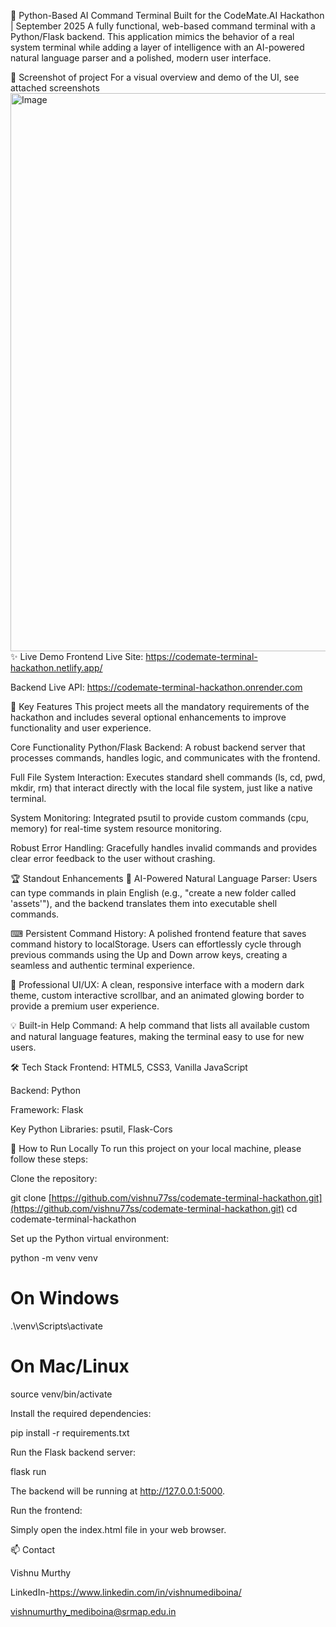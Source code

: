 🚀 Python-Based AI Command Terminal
Built for the CodeMate.AI Hackathon | September 2025
A fully functional, web-based command terminal with a Python/Flask backend. This application mimics the behavior of a real system terminal while adding a layer of intelligence with an AI-powered natural language parser and a polished, modern user interface.

📸 Screenshot of project 
For a visual overview and demo of the UI, see attached screenshots 
<img width="1855" height="893" alt="Image" src="https://github.com/user-attachments/assets/185545d0-094d-4bc4-b202-afcfbf0af42f" />
✨ Live Demo
Frontend Live Site: https://codemate-terminal-hackathon.netlify.app/

Backend Live API: https://codemate-terminal-hackathon.onrender.com

🌟 Key Features
This project meets all the mandatory requirements of the hackathon and includes several optional enhancements to improve functionality and user experience.

Core Functionality
Python/Flask Backend: A robust backend server that processes commands, handles logic, and communicates with the frontend.

Full File System Interaction: Executes standard shell commands (ls, cd, pwd, mkdir, rm) that interact directly with the local file system, just like a native terminal.

System Monitoring: Integrated psutil to provide custom commands (cpu, memory) for real-time system resource monitoring.

Robust Error Handling: Gracefully handles invalid commands and provides clear error feedback to the user without crashing.

🏆 Standout Enhancements
🧠 AI-Powered Natural Language Parser: Users can type commands in plain English (e.g., "create a new folder called 'assets'"), and the backend translates them into executable shell commands.

⌨ Persistent Command History: A polished frontend feature that saves command history to localStorage. Users can effortlessly cycle through previous commands using the Up and Down arrow keys, creating a seamless and authentic terminal experience.

🎨 Professional UI/UX: A clean, responsive interface with a modern dark theme, custom interactive scrollbar, and an animated glowing border to provide a premium user experience.

💡 Built-in Help Command: A help command that lists all available custom and natural language features, making the terminal easy to use for new users.

🛠 Tech Stack
Frontend: HTML5, CSS3, Vanilla JavaScript

Backend: Python

Framework: Flask

Key Python Libraries: psutil, Flask-Cors

🚀 How to Run Locally
To run this project on your local machine, please follow these steps:

Clone the repository:

git clone [https://github.com/vishnu77ss/codemate-terminal-hackathon.git](https://github.com/vishnu77ss/codemate-terminal-hackathon.git)
cd codemate-terminal-hackathon

Set up the Python virtual environment:

python -m venv venv
# On Windows
.\venv\Scripts\activate
# On Mac/Linux
source venv/bin/activate

Install the required dependencies:

pip install -r requirements.txt

Run the Flask backend server:

flask run

The backend will be running at http://127.0.0.1:5000.

Run the frontend:

Simply open the index.html file in your web browser.

📫 Contact

Vishnu Murthy

LinkedIn-https://www.linkedin.com/in/vishnumediboina/

vishnumurthy_mediboina@srmap.edu.in
